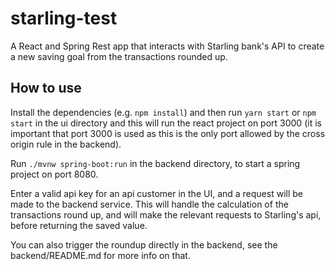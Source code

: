 # starling-test

A React and Spring Rest app that interacts with Starling bank's API to create a new saving goal from the transactions rounded up.

## How to use

Install the dependencies (e.g. `npm install`) and then run `yarn start` or `npm start` in the ui directory and this will run the react project on port 3000 (it is important that port 3000 is used as this is the only port allowed by the cross origin rule in the backend).

Run `./mvnw spring-boot:run` in the backend directory, to start a spring project on port 8080.

Enter a valid api key for an api customer in the UI, and a request will be made to the backend service. This will handle the calculation of the transactions round up, and will make the relevant requests to Starling's api, before returning the saved value.

You can also trigger the roundup directly in the backend, see the backend/README.md for more info on that.

